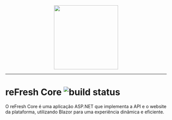 <div align="center">
  <img height="200" src="https://github.com/user-attachments/assets/2451e9ab-119e-4378-9af2-feb0f5d0786b">  
</div>

----
# reFresh Core ![build status](https://github.com/utad-reFresh/core/actions/workflows/dotnet.yml/badge.svg)
O reFresh Core é uma aplicação ASP.NET que implementa a API e o website da plataforma, utilizando Blazor para uma experiência dinâmica e eficiente.
